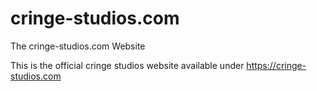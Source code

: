 # cringe-studios.com
The cringe-studios.com Website

This is the official cringe studios website available under https://cringe-studios.com
